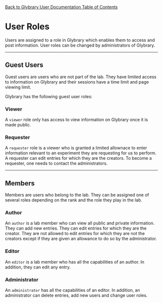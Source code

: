 [Back to Glybrary User Documentation Table of Contents](/user/README.md#table-of-contents)


# User Roles

Users are assigned to a role in Glybrary which enables them to access and post information. User roles can be changed by administrators of Glybrary.

---

## Guest Users 

Guest users are users who are not part of the lab. 
They have limited access to information on Glybrary and their sessions have a time limit and page viewing limit.

Glybrary has the following guest user roles:


### Viewer

A `viewer` role only has access to view information on Glybrary once it is made public.


### Requester

A `requester` role is a viewer who is granted a limited allownace to enter information relevant to an experiment they are requesting for us to perform.
A requester can edit entries for which they are the creators.
To become a requester, one needs to contact the administrators.


---

## Members

Members are users who belong to the lab. They can be assigned one of several roles depending on the rank and the role they play in the lab.


### Author

An `author` is a lab member who can view all public and private information. 
They can add new entries.
They can edit entries for which they are the creator. 
They are not allowed to edit entries for which they are not the creators except if they are given an allowance to do so by the administrator.


### Editor

An `editor` is a lab member who has all the capabilities of an author. In addition, they can edit any entry.


### Administrator

An `administrator` has all the capabilities of an editor. In addition, an administrator can delete entries, add new users and change user roles.
